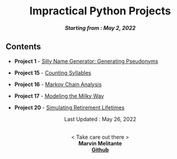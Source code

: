 <h1 align="center"> 
Impractical Python Projects
</h1>
<h5 align="center">
Starting from : May 2, 2022
</h5>

## Contents

- <b>Project 1</b> - [Silly Name Generator: Generating Pseudonyms](https://github.com/mK-zero/Impractical-Python-Projects/tree/main/1_silly-name-generator)

- <b>Project 15</b> - [Counting Syllables](https://github.com/mK-zero/Impractical-Python-Projects/tree/main/15_counting-syllables)

- <b>Project 16</b> - [Markov Chain Analysis](https://github.com/mK-zero/Impractical-Python-Projects/tree/main/16_markov-chain-analysis)

- <b>Project 17</b> - [Modeling the Milky Way](https://github.com/mK-zero/Impractical-Python-Projects/tree/main/17_modeling-the-milky-way)

- <b>Project 20</b> - [Simulating Retirement Lifetimes](https://github.com/mK-zero/Impractical-Python-Projects/tree/main/20_simulating-retirement-lifetimes)

<p align="center">
Last Updated : May 26, 2022
</p>

<p align="center">

<br>
< Take care out there >
<br>
<b>Marvin Melitante<b>
<br>
<a href="https://github.com/mK-zero">Github</a>
</p>
